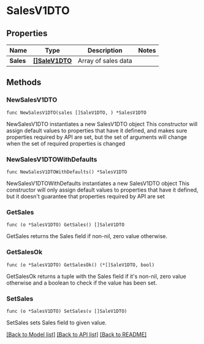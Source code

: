 # SalesV1DTO

## Properties

Name | Type | Description | Notes
------------ | ------------- | ------------- | -------------
**Sales** | [**[]SaleV1DTO**](SaleV1DTO.md) | Array of sales data | 

## Methods

### NewSalesV1DTO

`func NewSalesV1DTO(sales []SaleV1DTO, ) *SalesV1DTO`

NewSalesV1DTO instantiates a new SalesV1DTO object
This constructor will assign default values to properties that have it defined,
and makes sure properties required by API are set, but the set of arguments
will change when the set of required properties is changed

### NewSalesV1DTOWithDefaults

`func NewSalesV1DTOWithDefaults() *SalesV1DTO`

NewSalesV1DTOWithDefaults instantiates a new SalesV1DTO object
This constructor will only assign default values to properties that have it defined,
but it doesn't guarantee that properties required by API are set

### GetSales

`func (o *SalesV1DTO) GetSales() []SaleV1DTO`

GetSales returns the Sales field if non-nil, zero value otherwise.

### GetSalesOk

`func (o *SalesV1DTO) GetSalesOk() (*[]SaleV1DTO, bool)`

GetSalesOk returns a tuple with the Sales field if it's non-nil, zero value otherwise
and a boolean to check if the value has been set.

### SetSales

`func (o *SalesV1DTO) SetSales(v []SaleV1DTO)`

SetSales sets Sales field to given value.



[[Back to Model list]](../README.md#documentation-for-models) [[Back to API list]](../README.md#documentation-for-api-endpoints) [[Back to README]](../README.md)


